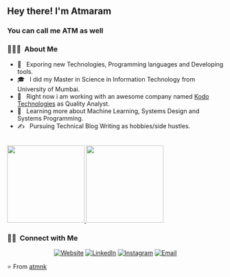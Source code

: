 
<h2> Hey there! I'm Atmaram</h2>
<h3>You can call me ATM as well</h3>

<h3> 👨🏻‍💻 &nbsp;About Me </h3>

- 🤔 &nbsp; Exporing new Technologies, Programming languages and Developing tools.
- 🎓 &nbsp; I did my Master in Science in Information Technology from University of Mumbai. 
- 💼 &nbsp; Right now i am working with an awesome company named <a href="https://www.kodo.in/">Kodo Technologies</a> as Quality Analyst.
- 🌱 &nbsp; Learning more about Machine Learning, Systems Design and Systems Programming.
- ✍️ &nbsp; Pursuing Technical Blog Writing as hobbies/side hustles.

<br/>

<a href="https://github.com/atmnk">
  <img height="180em" src="https://github-readme-stats.vercel.app/api?username=atmnk&theme=buefy&show_icons=true" />
  <img height="180em" src="https://github-readme-stats.vercel.app/api/top-langs/?username=atmnk&theme=buefy&layout=compact" />
</a>

<br/>

<h3> 🤝🏻 &nbsp;Connect with Me </h3>

<p align="center">
<a href="https://www.qalens.com/"><img alt="Website" src="https://img.shields.io/badge/Website-www.qalens.com-blue?style=flat-square&logo=google-chrome"></a>
<a href="https://www.linkedin.com/in/atmnk9/"><img alt="LinkedIn" src="https://img.shields.io/badge/LinkedIn-Atmaram%20Raghunath%20Naik-blue?style=flat-square&logo=linkedin"></a>
<a href="https://www.instagram.com/atmnk09/"><img alt="Instagram" src="https://img.shields.io/badge/Instagram-atmnk09-blue?style=flat-square&logo=instagram"></a>
<a href="mailto:naik_atmaram@yahoo.com"><img alt="Email" src="https://img.shields.io/badge/Email-naik_atmaram@yahoo.com-blue?style=flat-square&logo=gmail"></a>
</p>

⭐️ From [atmnk](https://github.com/atmnk)
